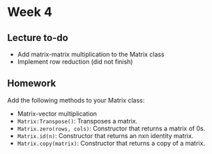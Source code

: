 # Week 4

## Lecture to-do
* Add matrix-matrix multiplication to the Matrix class
* Implement row reduction (did not finish)

## Homework
Add the following methods to your Matrix class:
* Matrix-vector multiplication
* `Matrix:Transpose()`: Transposes a matrix.
* `Matrix.zero(rows, cols)`: Constructor that returns a matrix of 0s.
* `Matrix.id(n)`: Constructor that returns an nxn identity matrix.
* `Matrix.copy(matrix)`: Constructor that returns a copy of a matrix.